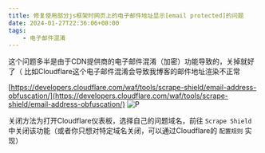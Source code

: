 ```yaml
---
title: 修复使用部分js框架时网页上的电子邮件地址显示[email protected]的问题
date: 2024-01-27T22:36:06+08:00
tags:
    - 电子邮件混淆
---
```

这个问题多半是由于CDN提供商的电子邮件混淆（加密）功能导致的，关掉就好了（
比如Cloudflare这个电子邮件混淆会导致我博客的邮件地址渲染不正常

[https://developers.cloudflare.com/waf/tools/scrape-shield/email-address-obfuscation/](https://developers.cloudflare.com/waf/tools/scrape-shield/email-address-obfuscation/)
![P](https://apac-cloudflare-r2.img.1l1.icu/2024/05/02/66328daff2ec7.webp)

关闭方法为打开Cloudflare仪表板，选择自己的问题域名，前往 `Scrape Shield` 中关闭该功能（或者你只想对特定域名关闭，可以通过Cloudflare的 `配置规则` 实现）
